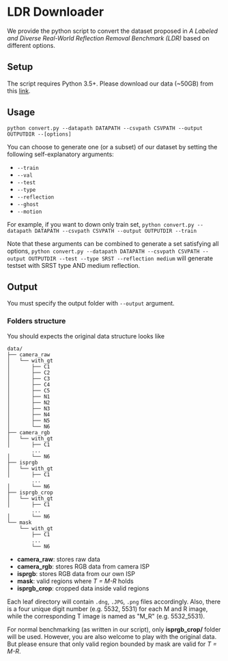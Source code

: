 # LDR Downloader
We provide the python script to convert the dataset proposed in _A Labeled and Diverse Real-World Reflection Removal Benchmark (LDR)_ based on different options.

## Setup
The script requires Python 3.5+.
Please download our data (~50GB) from this [link]().

## Usage
```
python convert.py --datapath DATAPATH --csvpath CSVPATH --output OUTPUTDIR --[options]
```

You can choose to generate one (or a subset) of our dataset by setting the following self-explanatory arguments:

- ```--train```
- ```--val```
- ```--test```
- ```--type```
- ```--reflection```
- ```--ghost```
- ```--motion```
 
For example, if you want to down only train set,
```python convert.py --datapath DATAPATH --csvpath CSVPATH --output OUTPUTDIR --train```

Note that these arguments can be combined to generate a set satisfying all options,
```python convert.py --datapath DATAPATH --csvpath CSVPATH --output OUTPUTDIR --test --type SRST --reflection medium```
will generate testset with SRST type AND medium reflection.

## Output
You must specify the output folder with ```--output``` argument.

### Folders structure
You should expects the original data structure looks like
```
data/
├── camera_raw
│   └── with_gt
│       ├── C1
│       ├── C2
│       ├── C3
│       ├── C4
│       ├── C5
│       ├── N1
│       ├── N2
│       ├── N3
│       ├── N4
│       ├── N5
│       └── N6
├── camera_rgb
│   └── with_gt
│       ├── C1
        ...
│       └── N6
├── isprgb
│   └── with_gt
│       ├── C1
        ...
│       └── N6
├── isprgb_crop
│   └── with_gt
│       ├── C1
        ...
│       └── N6
└── mask
    └── with_gt
        ├── C1
        ...
        └── N6
```
- **camera_raw**: stores raw data
- **camera_rgb**: stores RGB data from camera ISP
- **isprgb**: stores RGB data from our own ISP
- **mask**: valid regions where _T = M-R_ holds
- **isprgb_crop**: cropped data inside valid regions

Each leaf directory will contain ```.dng```, ```.JPG```, ```.png``` files accordingly. Also, there is a four unique digit number (e.g. 5532, 5531) for each M and R image, while the corresponding T image is named as "M_R" (e.g. 5532_5531).

For normal benchmarking (as written in our script), only **isprgb_crop/** folder will be used. However, you are also welcome to play with the original data. But please ensure that only valid region bounded by mask are valid for _T = M-R_.